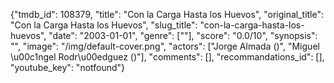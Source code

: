 {"tmdb_id": 108379, "title": "Con la Carga Hasta los Huevos", "original_title": "Con la Carga Hasta los Huevos", "slug_title": "con-la-carga-hasta-los-huevos", "date": "2003-01-01", "genre": [""], "score": "0.0/10", "synopsis": "", "image": "/img/default-cover.png", "actors": ["Jorge Almada ()", "Miguel \u00c1ngel Rodr\u00edguez ()"], "comments": [], "recommandations_id": [], "youtube_key": "notfound"}